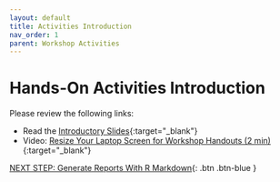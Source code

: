 ```yaml
---
layout: default
title: Activities Introduction
nav_order: 1
parent: Workshop Activities
---
```


# Hands-On Activities Introduction

Please review the following links:

- Read the [Introductory Slides](https://docs.google.com/presentation/d/1RDQAbg1ypq1IHeUMFVDHk_xvn05tIaL-hf1t2xHqy-U/){:target="_blank"}
- Video: [Resize Your Laptop Screen for Workshop Handouts (2 min)](https://www.youtube.com/watch?v=Igk5hZUfzN0){:target="_blank"}

[NEXT STEP: Generate Reports With R Markdown](act-1.html){: .btn .btn-blue }
